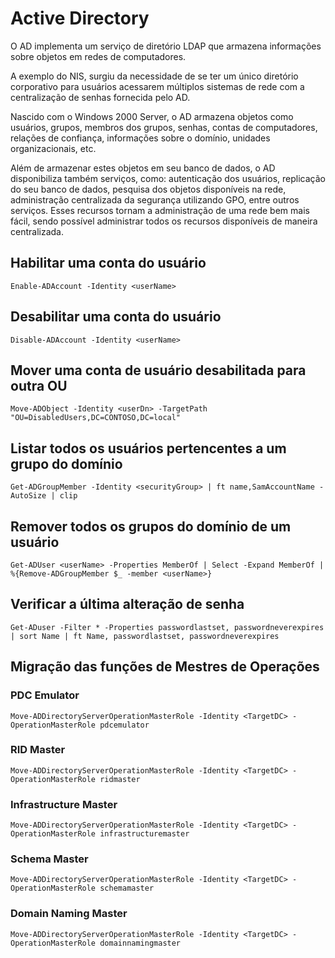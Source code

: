# Active Directory

O AD implementa um serviço de diretório LDAP que armazena informações sobre objetos em redes de computadores.

A exemplo do NIS, surgiu da necessidade de se ter um único diretório corporativo para usuários acessarem múltiplos sistemas de rede com a centralização de senhas fornecida pelo AD.

Nascido com o Windows 2000 Server, o AD armazena objetos como usuários, grupos, membros dos grupos, senhas, contas de computadores, relações de confiança, informações sobre o domínio, unidades organizacionais, etc.

Além de armazenar estes objetos em seu banco de dados, o AD disponibiliza também serviços, como: autenticação dos usuários, replicação do seu banco de dados, pesquisa dos objetos disponíveis na rede, administração centralizada da segurança utilizando GPO, entre outros serviços. Esses recursos tornam a administração de uma rede bem mais fácil, sendo possível administrar todos os recursos disponíveis de maneira centralizada.

## Habilitar uma conta do usuário

```Enable-ADAccount -Identity <userName>```

## Desabilitar uma conta do usuário

```Disable-ADAccount -Identity <userName>```

## Mover uma conta de usuário desabilitada para outra OU

```Move-ADObject -Identity <userDn> -TargetPath "OU=DisabledUsers,DC=CONTOSO,DC=local"```

## Listar todos os usuários pertencentes a um grupo do domínio

```Get-ADGroupMember -Identity <securityGroup> | ft name,SamAccountName -AutoSize | clip```

## Remover todos os grupos do domínio de um usuário

```Get-ADUser <userName> -Properties MemberOf | Select -Expand MemberOf | %{Remove-ADGroupMember $_ -member <userName>}```

## Verificar a última alteração de senha

```Get-ADuser -Filter * -Properties passwordlastset, passwordneverexpires | sort Name | ft Name, passwordlastset, passwordneverexpires```

## Migração das funções de Mestres de Operações

### PDC Emulator

```Move-ADDirectoryServerOperationMasterRole -Identity <TargetDC> -OperationMasterRole pdcemulator```

### RID Master

```Move-ADDirectoryServerOperationMasterRole -Identity <TargetDC> -OperationMasterRole ridmaster```

### Infrastructure Master

```Move-ADDirectoryServerOperationMasterRole -Identity <TargetDC> -OperationMasterRole infrastructuremaster```

### Schema Master

```Move-ADDirectoryServerOperationMasterRole -Identity <TargetDC> -OperationMasterRole schemamaster```

### Domain Naming Master

```Move-ADDirectoryServerOperationMasterRole -Identity <TargetDC> -OperationMasterRole domainnamingmaster```
